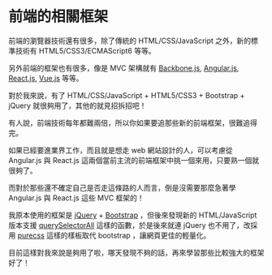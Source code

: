 # 前端的相關框架

前端的瀏覽器技術還有很多，除了傳統的 HTML/CSS/JavaScript 之外，新的標準技術有 HTML5/CSS3/ECMAScript6 等等。

另外前端的框架也有很多，像是 MVC 架構就有 [Backbone.js](http://backbonejs.org/), [Angular.js](https://angularjs.org/), [React.js](https://facebook.github.io/react/), [Vue.js](http://vuejs.org/) 等等。

對於我來說，有了 HTML/CSS/JavaScript + HTML5/CSS3 + Bootstrap + jQuery 就很夠用了，其他的就見招拆招吧！

有人說，前端技術每年都難兩倍，所以你如果要追那些新的前端框架，很難追得完。

如果已經要進業界工作，而且就是想走 web 網站設計的人，可以考慮從 Angular.js 與 React.js 這兩個當前主流的前端框架中挑一個來用，只要熟一個就很夠了。

而對於那些還不確定自己是否走這條路的人而言，倒是沒需要那麼急著學 Angular.js 與 React.js 這些 MVC 框架的！

我原本使用的框架是 [jQuery](https://jquery.com/) + [Bootstrap](http://getbootstrap.com/) ，但後來發現新的 HTML/JavaScript 版本支援 [querySelectorAll](https://developer.mozilla.org/zh-TW/docs/Web/API/Document/querySelectorAll) 這樣的函數，於是後來就連 jQuery 也不用了，改採用 [purecss](https://purecss.io/) 這樣的樣板取代 bootstrap ，讓網頁更佳的輕量化。

目前這樣對我來說是夠用了啦，哪天發現不夠的話，再來學習那些比較強大的框架好了！

